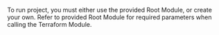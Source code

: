 <html>
  <head>
    <title>Project II - Terraform + AWS + Docker/ECS + GitHub Actions</title>
  </head>

  <body>
    <p>
        To run project, you must either use the provided Root Module, or create your own. Refer to provided Root Module for required parameters when calling the Terraform Module.
    </p>
  </body>
</html>
